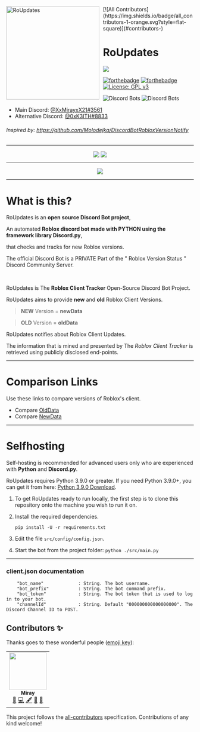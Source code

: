 <img width="250" align="left" style="float: left; margin: 0 10px 0 0;" alt="RoUpdates" src="https://media.discordapp.net/attachments/781226487084089408/783637351539933205/da66d5f6926b77f0b7a42dc972952ac9.png">
<!-- ALL-CONTRIBUTORS-BADGE:START - Do not remove or modify this section -->
[![All Contributors](https://img.shields.io/badge/all_contributors-1-orange.svg?style=flat-square)](#contributors-)
<!-- ALL-CONTRIBUTORS-BADGE:END -->

# RoUpdates

[![](https://discordapp.com/api/guilds/781226487084089405/embed.png?style=banner3)](https://discord.gg/mfZA6W4wqF)

[![forthebadge](https://forthebadge.com/images/badges/open-source.svg)](https://forthebadge.com) [![forthebadge](https://forthebadge.com/images/badges/made-with-python.svg)](https://forthebadge.com) [![License: GPL v3](https://img.shields.io/badge/License-GPLv3-blue.svg?logo=github&style=for-the-badge)](https://www.gnu.org/licenses/gpl-3.0)

![Discord Bots](https://top.gg/api/widget/lib/512227974893010954.svg?noavatar=true) ![Discord Bots](https://top.gg/api/widget/owner/720254825815736410.svg?noavatar=true)

- Main Discord: [@XxMirayxX21#3561](https://discord.com/users/325605285731500033)
- Alternative Discord: [@0xK3ITH#8833](https://discord.com/users/772156814393212928)

###### Inspired by: https://github.com/Molodejka/DiscordBotRobloxVersionNotify
<div align="center">
<hr>

<img align="center" src="https://discord.c99.nl/widget/theme-1/325605285731500033.png" />
<img align="center" src="https://discord.c99.nl/widget/theme-1/772156814393212928.png" />
  
<hr>
</div>

<p align="center">
<img src="https://i.imgur.com/MHFEVV5.png">
</p>

<hr>

# What is this?
RoUpdates is an **open source Discord Bot project**,

An automated **Roblox discord bot made with PYTHON using the framework library Discord.py**,

that checks and tracks for new Roblox versions.

The official Discord Bot is a PRIVATE Part of the " Roblox Version Status " Discord Community Server.

<br>

RoUpdates is The **Roblox Client Tracker** Open-Source Discord Bot Project.

RoUpdates aims to provide **new** and **old** Roblox Client Versions.

> **NEW** Version = **newData**

> **OLD** Version = **oldData**

RoUpdates notifies about Roblox Client Updates.

The information that is mined and presented by The *Roblox Client Tracker*  is retrieved using publicly disclosed end-points.

<hr>

# Comparison Links
Use these links to compare versions of Roblox's client.

* Compare [OldData](https://pastebin.com/raw/zKYiWUkg)
* Compare [NewData](https://setup.roblox.com/version)

<hr>

# Selfhosting  

Self-hosting is recommended for advanced users only who are experienced with **Python** and **Discord.py**.

RoUpdates requires Python 3.9.0  or greater. If you need Python 3.9.0+, you can get it from here: [Python 3.9.0 Download](https://www.python.org/downloads/release/python-390/ "Python 3.9.0 Download").

1. To get RoUpdates ready to run locally, the first step is to clone this repository onto the machine you wish to run it on.
2. Install the required dependencies.

    ```
    pip install -U -r requirements.txt
    ```
3. Edit the file `src/config/config.json`.

4. Start the bot from the project folder: `python ./src/main.py`

<hr>

### client.json documentation

```
    "bot_name"             : String. The bot username.
    "bot_prefix"           : String. The bot command prefix.
    "bot_token"            : String. The bot token that is used to log in to your bot.
    "channelId"            : String. Default "000000000000000000". The Discord Channel ID to POST.
```

## Contributors ✨

Thanks goes to these wonderful people ([emoji key](https://allcontributors.org/docs/en/emoji-key)):

<!-- ALL-CONTRIBUTORS-LIST:START - Do not remove or modify this section -->
<!-- prettier-ignore-start -->
<!-- markdownlint-disable -->
<table>
  <tr>
    <td align="center"><a href="http://mirayxs.github.io"><img src="https://avatars2.githubusercontent.com/u/55494819?v=4" width="100px;" alt=""/><br /><sub><b>Miray</b></sub></a><br /><a href="https://github.com/MirayXS/RoUpdates/issues?q=author%3AMirayXS" title="Bug reports">🐛</a> <a href="https://github.com/MirayXS/RoUpdates/commits?author=MirayXS" title="Code">💻</a> <a href="#content-MirayXS" title="Content">🖋</a> <a href="https://github.com/MirayXS/RoUpdates/commits?author=MirayXS" title="Documentation">📖</a> <a href="#maintenance-MirayXS" title="Maintenance">🚧</a></td>
  </tr>
</table>

<!-- markdownlint-enable -->
<!-- prettier-ignore-end -->
<!-- ALL-CONTRIBUTORS-LIST:END -->

This project follows the [all-contributors](https://github.com/all-contributors/all-contributors) specification. Contributions of any kind welcome!